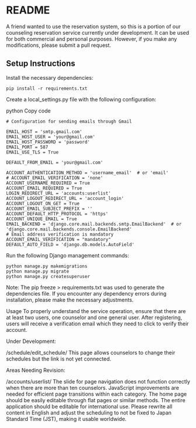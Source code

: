 

# README
A friend wanted to use the reservation system, so this is a portion of our counseling reservation service currently under development. It can be used for both commercial and personal purposes. However, if you make any modifications, please submit a pull request.

## Setup Instructions
Install the necessary dependencies:

```
pip install -r requirements.txt
```
Create a local_settings.py file with the following configuration:

python
Copy code
```
# Configuration for sending emails through Gmail

EMAIL_HOST = 'smtp.gmail.com'
EMAIL_HOST_USER = 'your@gmail.com'
EMAIL_HOST_PASSWORD = 'password'
EMAIL_PORT = 587
EMAIL_USE_TLS = True

DEFAULT_FROM_EMAIL = 'your@gmail.com'

ACCOUNT_AUTHENTICATION_METHOD = 'username_email'  # or 'email'
# ACCOUNT_EMAIL_VERIFICATION = 'none'
ACCOUNT_USERNAME_REQUIRED = True
ACCOUNT_EMAIL_REQUIRED = True
LOGIN_REDIRECT_URL = 'accounts:userlist'
ACCOUNT_LOGOUT_REDIRECT_URL = 'account_login'
ACCOUNT_LOGOUT_ON_GET = True
ACCOUNT_EMAIL_SUBJECT_PREFIX = ''
ACCOUNT_DEFAULT_HTTP_PROTOCOL = 'https'
ACCOUNT_UNIQUE_EMAIL = True
EMAIL_BACKEND = 'django.core.mail.backends.smtp.EmailBackend'  # or 'django.core.mail.backends.console.EmailBackend'
# Email address verification is mandatory
ACCOUNT_EMAIL_VERIFICATION = "mandatory"
DEFAULT_AUTO_FIELD = 'django.db.models.AutoField'
```

Run the following Django management commands:

```
python manage.py makemigrations
python manage.py migrate
python manage.py createsuperuser
```

Note: The pip freeze > requirements.txt was used to generate the dependencies file. If you encounter any dependency errors during installation, please make the necessary adjustments.

Usage
To properly understand the service operation, ensure that there are at least two users, one counselor and one general user. After registering, users will receive a verification email which they need to click to verify their account.

Under Development:

/schedule/edit_schedule/
This page allows counselors to change their schedules but the link is not yet connected.

Areas Needing Revision:

/accounts/userlist/
The slide for page navigation does not function correctly when there are more than ten counselors. JavaScript improvements are needed for efficient page transitions within each category.
The home page should be easily editable through flat pages or similar methods.
The entire application should be editable for international use. Please rewrite all content in English and adjust the scheduling to not be fixed to Japan Standard Time (JST), making it usable worldwide.






